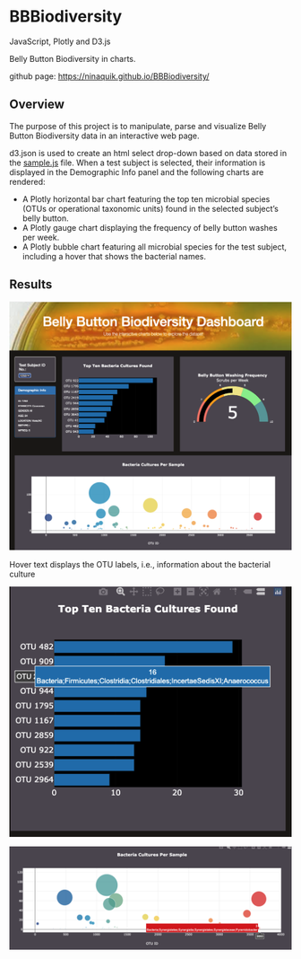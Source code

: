# BBBiodiversity

JavaScript, Plotly and D3.js

Belly Button Biodiversity in charts.

github page: https://ninaquik.github.io/BBBiodiversity/

## Overview
The purpose of this project is to manipulate, parse and visualize Belly Button Biodiversity data in an interactive web page.

d3.json is used to create an html select drop-down based on data stored in the [sample.js](/data/sample.js) file.  When a test subject is selected, their information is displayed in the Demographic Info panel and the following charts are rendered:

- A Plotly horizontal bar chart featuring the top ten microbial species (OTUs or operational taxonomic units) found in the selected subject’s belly button.
- A Plotly gauge chart displaying the frequency of belly button washes per week.
-	A Plotly bubble chart featuring all microbial species for the test subject, including a hover that shows the bacterial names.

## Results
![overview](/Resources/screenshot.png)

Hover text displays the OTU labels, i.e., information about the bacterial culture

![hover](/Resources/barchart.png)

![hover2](/Resources/bubblechart.png)
